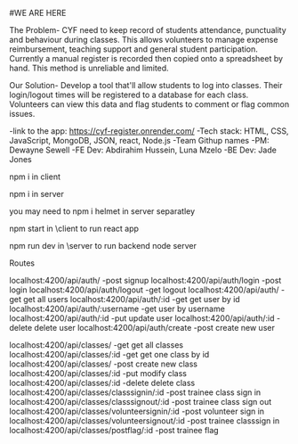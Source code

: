 #WE ARE HERE

The Problem-
CYF need to keep record of students attendance, punctuality and behaviour during classes. This allows volunteers to manage expense reimbursement, teaching support and general student participation.
Currently a manual register is recorded then copied onto a spreadsheet by hand. This method is unreliable and limited.

Our Solution-
Develop a tool that'll allow students to log into classes. Their login/logout times will be registered to a database for each class.
Volunteers can view this data and flag students to comment or flag common issues.

-link to the app: https://cyf-register.onrender.com/
-Tech stack: HTML, CSS, JavaScript, MongoDB, JSON, react, Node.js
-Team Githup names
-PM: Dewayne Sewell
-FE Dev: Abdirahim Hussein, Luna Mzelo
-BE Dev: Jade Jones


npm i in client

npm i in server

you may need to npm i helmet in server separatley

npm start in \client to run react app

npm run dev in \server to run backend node server

Routes

localhost:4200/api/auth/ -post signup
localhost:4200/api/auth/login -post login
localhost:4200/api/auth/logout -get logout
localhost:4200/api/auth/ -get get all users
localhost:4200/api/auth/:id -get get user by id
localhost:4200/api/auth/:username -get user by username
localhost:4200/api/auth/:id -put update user
localhost:4200/api/auth/:id -delete delete user
localhost:4200/api/auth/create -post create new user

localhost:4200/api/classes/ -get get all classes
localhost:4200/api/classes/:id -get get one class by id
localhost:4200/api/classes/ -post create new class
localhost:4200/api/classes/:id -put modify class
localhost:4200/api/classes/:id -delete delete class
localhost:4200/api/classes/classsignin/:id -post trainee class sign in
localhost:4200/api/classes/classsignout/:id -post trainee class sign out
localhost:4200/api/classes/volunteersignin/:id -post volunteer sign in
localhost:4200/api/classes/volunteersignout/:id -post trainee classsign in
localhost:4200/api/classes/postflag/:id -post trainee flag


